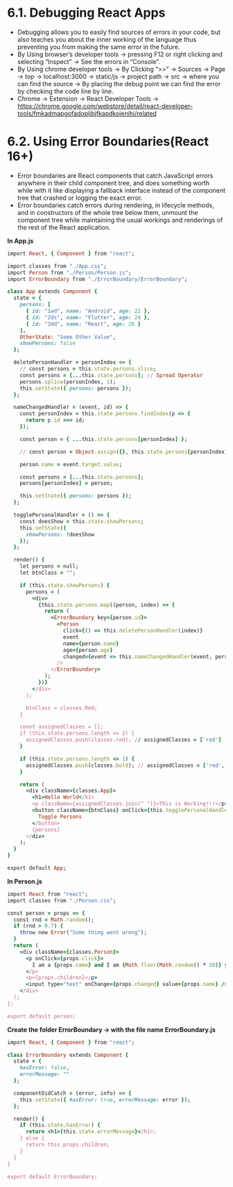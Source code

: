 # 6.1. Debugging React Apps

- Debugging allows you to easily find sources of errors in your code, but also teaches you about the inner working of the language thus preventing you from making the same error in the future.
- By Using browser’s developer tools -> pressing F12 or right clicking and selecting “Inspect” -> See the errors in “Console”.
- By Using chrome developer tools -> By Clicking “>>” -> Sources -> Page -> top -> localhost:3000 -> static/js -> project path -> src ->
where you can find the source -> By placing the debug point we can find the error by checking the code line by line.
- Chrome -> Extension -> React Developer Tools -> https://chrome.google.com/webstore/detail/react-developer-tools/fmkadmapgofadopljbjfkapdkoienihi/related

# 6.2. Using Error Boundaries(React 16+)

- Error boundaries are React components that catch JavaScript errors anywhere in their child component tree, and does something worth while with it like displaying a fallback interface instead of the component tree that crashed or logging the exact error. 
- Error boundaries catch errors during rendering, in lifecycle methods, and in constructors of the whole tree below them, unmount the component tree while maintaining the usual workings and renderings of the rest of the React application.

__In App.js__

```ruby
import React, { Component } from "react";

import classes from "./App.css";
import Person from "./Person/Person.js";
import ErrorBoundary from "./ErrorBoundary/ErrorBoundary";

class App extends Component {
  state = {
    persons: [
      { id: "1wd", name: "Android", age: 22 },
      { id: "2ds", name: "Flutter", age: 24 },
      { id: "3dd", name: "React", age: 26 }
    ],
    OtherState: "Some Other Value",
    showPersons: false
  };

  deletePersonHandler = personIndex => {
    // const persons = this.state.persons.slice;
    const persons = [...this.state.persons]; // Spread Operator
    persons.splice(personIndex, 1);
    this.setState({ persons: persons });
  };

  nameChangedHandler = (event, id) => {
    const personIndex = this.state.persons.findIndex(p => {
      return p.id === id;
    });

    const person = { ...this.state.persons[personIndex] };

    // const person = Object.assign({}, this.state.persons[personIndex]); -- alternative way

    person.name = event.target.value;

    const persons = [...this.state.persons];
    persons[personIndex] = person;

    this.setState({ persons: persons });
  };

  togglePersonalHandler = () => {
    const doesShow = this.state.showPersons;
    this.setState({
      showPersons: !doesShow
    });
  };

  render() {
    let persons = null;
    let btnClass = "";

    if (this.state.showPersons) {
      persons = (
        <div>
          {this.state.persons.map((person, index) => {
            return (
              <ErrorBoundary key={person.id}>
                <Person
                  click={() => this.deletePersonHandler(index)}
                  event
                  name={person.name}
                  age={person.age}
                  changed={event => this.nameChangedHandler(event, person.id)}
                />
              </ErrorBoundary>
            );
          })}
        </div>
      );

      btnClass = classes.Red;
    }

    const assignedClasses = [];
    if (this.state.persons.length <= 2) {
      assignedClasses.push(classes.red); // assignedClasses = ['red']
    }

    if (this.state.persons.length <= 1) {
      assignedClasses.push(classes.bold); // assignedClasses = ['red', 'bold']
    }

    return (
      <div className={classes.App}>
        <h1>Hello World</h1>
        <p className={assignedClasses.join(" ")}>This is Working!!!</p>
        <button className={btnClass} onClick={this.togglePersonalHandler}>
          Toggle Persons
        </button>
        {persons}
      </div>
    );
  }
}

export default App;
```

__In Person.js__

```ruby
import React from "react";
import classes from "./Person.css";

const person = props => {
  const rnd = Math.random();
  if (rnd > 0.7) {
    throw new Error("Some thing went wrong");
  }
  return (
    <div className={classes.Person}>
      <p onClick={props.click}>
        I am a {props.name} and I am {Math.floor(Math.random() * 20)} years Old
      </p>
      <p>{props.children}</p>
      <input type="text" onChange={props.changed} value={props.name} />
    </div>
  );
};

export default person;
```
__Create the folder ErrorBoundary -> with the file name ErrorBoundary.js__

```ruby
import React, { Component } from "react";

class ErrorBoundary extends Component {
  state = {
    hasError: false,
    errorMessage: ""
  };

  componentDidCatch = (error, info) => {
    this.setState({ hasError: true, errorMessage: error });
  };

  render() {
    if (this.state.hasError) {
      return <h1>{this.state.errorMessage}</h1>;
    } else {
      return this.props.children;
    }
  }
}

export default ErrorBoundary;
```

